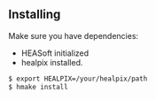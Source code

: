 ## Installing

Make sure you have dependencies:
* HEASoft initialized
* healpix installed. 

```bash
$ export HEALPIX=/your/healpix/path
$ hmake install
```
